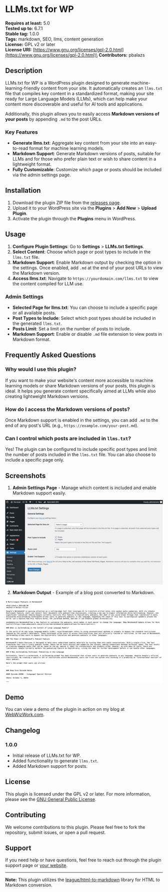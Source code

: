 # LLMs.txt for WP

**Requires at least:** 5.0\
**Tested up to:** 6.7.1\
**Stable tag:** 1.0.0\
**Tags:** markdown, SEO, llms, content generation\
**License:** GPL v2 or later\
**License URI:** [https://www.gnu.org/licenses/gpl-2.0.html](https://www.gnu.org/licenses/gpl-2.0.html)\
**Contributors:** pbalazs

## Description

LLMs.txt for WP is a WordPress plugin designed to generate machine-learning-friendly content from your site. It automatically creates an `llms.txt` file that compiles key content in a standardized format, making your site ready for Large Language Models (LLMs), which can help make your content more discoverable and useful for AI tools and applications.

Additionally, this plugin allows you to easily access **Markdown versions of your posts** by appending `.md` to the post URLs.

### Key Features

- **Generate llms.txt**: Aggregate key content from your site into an easy-to-read format for machine learning models.
- **Markdown Support**: Generate Markdown versions of posts, suitable for LLMs and for those who prefer plain text or wish to share content in a lightweight format.
- **Fully Customizable**: Customize which page or posts should be included via the admin settings page.

## Installation

1. Download the plugin ZIP file from the [releases page](https://github.com/WP-Autoplugin/llms-txt-for-wp/releases).
2. Upload it to your WordPress site via the **Plugins** > **Add New** > **Upload Plugin**.
3. Activate the plugin through the **Plugins** menu in WordPress.

## Usage

1. **Configure Plugin Settings**: Go to **Settings** > **LLMs.txt Settings**.
2. **Select Content**: Choose which page or post types to include in the `llms.txt` file.
3. **Markdown Support**: Enable Markdown output by checking the option in the settings. Once enabled, add `.md` at the end of your post URLs to view the Markdown version.
4. **Access llms.txt**: Navigate to `https://yourdomain.com/llms.txt` to view the content compiled for LLM use.

### Admin Settings

- **Selected Page for llms.txt**: You can choose to include a specific page or all available posts.
- **Post Types to Include**: Select which post types should be included in the generated `llms.txt`.
- **Posts Limit**: Set a limit on the number of posts to include.
- **Markdown Support**: Enable or disable `.md` file extension to view posts in Markdown format.

## Frequently Asked Questions

### Why would I use this plugin?

If you want to make your website's content more accessible to machine learning models or share Markdown versions of your posts, this plugin is ideal. It helps you generate content specifically aimed at LLMs while also creating lightweight Markdown versions.

### How do I access the Markdown versions of posts?

Once Markdown support is enabled in the settings, you can add `.md` to the end of any post's URL (e.g., `https://example.com/your-post.md`).

### Can I control which posts are included in `llms.txt`?

Yes! The plugin can be configured to include specific post types and limit the number of posts included in the `llms.txt` file. You can also choose to include a specific page only.

## Screenshots

1. **Admin Settings Page** - Manage which content is included and enable Markdown support easily.

![Admin Settings Page](assets/screenshot-1.png)

2. **Markdown Output** - Example of a blog post converted to Markdown.

![Markdown Output](assets/screenshot-2.png)

## Demo

You can view a demo of the plugin in action on my blog at [WebWizWork.com](https://www.webwizwork.com/llms.txt).

## Changelog

### 1.0.0

- Initial release of LLMs.txt for WP.
- Added functionality to generate `llms.txt`.
- Added Markdown support for posts.

## License

This plugin is licensed under the GPL v2 or later. For more information, please see the [GNU General Public License](https://www.gnu.org/licenses/gpl-2.0.html).

## Contributing

We welcome contributions to this plugin. Please feel free to fork the repository, submit issues, or open a pull request.

## Support

If you need help or have questions, feel free to reach out through the plugin support page or [your website](https://example.com).

---

**Note:** This plugin utilizes the [league/html-to-markdown](https://github.com/thephpleague/html-to-markdown) library for HTML to Markdown conversion.
